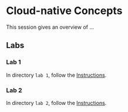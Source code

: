 # Cloud-native Concepts

This session gives an overview of ...

## Labs

### Lab 1

In directory `lab 1`, follow the [Instructions](./lab1/README.md).

### Lab 2

In directory `lab 2`, follow the [Instructions](./lab2/README.md).
